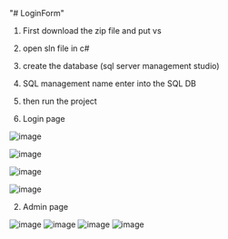 "# LoginForm" 

 1. First download the zip file and put vs
 2. open sln file in c#
 3. create the database (sql server management studio)
 4. SQL management name enter into the SQL DB
 5. then run the project 


1.	Login page
   
![image](https://github.com/Asamahamed/StudentAttendanceLoginForm/assets/92666716/0a8839de-3f04-48ce-a24e-01f9343b81d0)

![image](https://github.com/Asamahamed/StudentAttendanceLoginForm/assets/92666716/0b10e939-00d6-4ed0-86c8-acd3529e4df7)

![image](https://github.com/Asamahamed/StudentAttendanceLoginForm/assets/92666716/9b3e9480-24f3-4244-9ef7-e9f2d9b25bf6)

![image](https://github.com/Asamahamed/StudentAttendanceLoginForm/assets/92666716/951d638d-38eb-426c-8905-c4d9f29d2ec9)




2.	Admin page

![image](https://github.com/Asamahamed/StudentAttendanceLoginForm/assets/92666716/e2bfe06a-ccd1-4dd4-a4ca-35e3ef6a8859)
![image](https://github.com/Asamahamed/StudentAttendanceLoginForm/assets/92666716/926ce0e4-7691-4a3a-b0db-bd980ffd6e86)
![image](https://github.com/Asamahamed/StudentAttendanceLoginForm/assets/92666716/83984e70-410b-4b14-bf42-05a5307191a5)
![image](https://github.com/Asamahamed/StudentAttendanceLoginForm/assets/92666716/7f651be6-67fe-4360-8b2c-6c709f8c9284)






















































